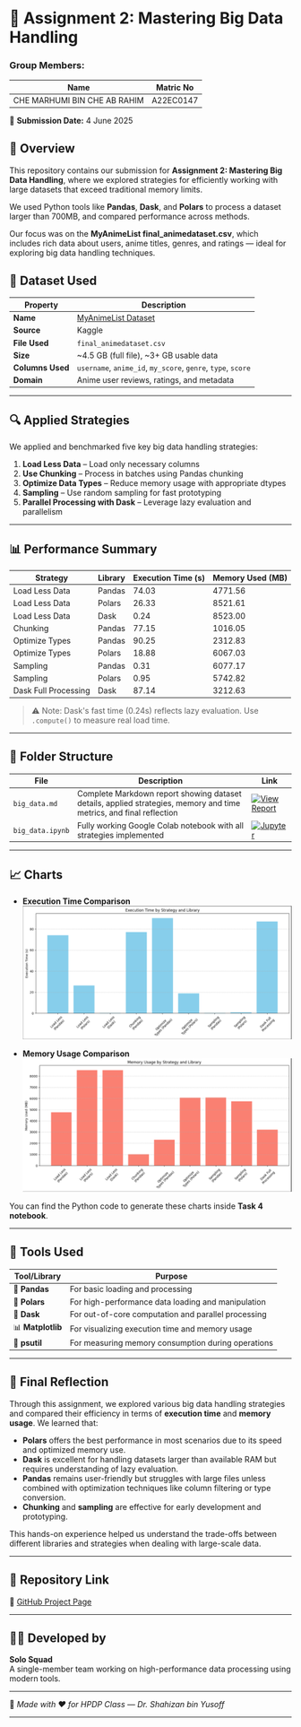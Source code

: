 # 📘 Assignment 2: Mastering Big Data Handling  
### Group Members:
| Name              | Matric No       |
|-------------------|-----------------|
| CHE MARHUMI BIN CHE AB RAHIM   | A22EC0147      |

📅 **Submission Date:** 4 June 2025  

## 📌 Overview

This repository contains our submission for **Assignment 2: Mastering Big Data Handling**, where we explored strategies for efficiently working with large datasets that exceed traditional memory limits.

We used Python tools like **Pandas**, **Dask**, and **Polars** to process a dataset larger than 700MB, and compared performance across methods.

Our focus was on the **MyAnimeList final_animedataset.csv**, which includes rich data about users, anime titles, genres, and ratings — ideal for exploring big data handling techniques.


## 🧾 Dataset Used

| Property | Description |
|---------|-------------|
| **Name** | [MyAnimeList Dataset](https://www.kaggle.com/datasets/dbdmobile/myanimelist-dataset) |
| **Source** | Kaggle |
| **File Used** | `final_animedataset.csv` |
| **Size** | ~4.5 GB (full file), ~3+ GB usable data |
| **Columns Used** | `username`, `anime_id`, `my_score`, `genre`, `type`, `score` |
| **Domain** | Anime user reviews, ratings, and metadata |

---

## 🔍 Applied Strategies

We applied and benchmarked five key big data handling strategies:

1. **Load Less Data** – Load only necessary columns
2. **Use Chunking** – Process in batches using Pandas chunking
3. **Optimize Data Types** – Reduce memory usage with appropriate dtypes
4. **Sampling** – Use random sampling for fast prototyping
5. **Parallel Processing with Dask** – Leverage lazy evaluation and parallelism

---

## 📊 Performance Summary

| Strategy              | Library     | Execution Time (s) | Memory Used (MB) |
|-----------------------|-------------|--------------------|------------------|
| Load Less Data        | Pandas      | 74.03              | 4771.56          |
| Load Less Data        | Polars      | 26.33              | 8521.61          |
| Load Less Data        | Dask        | 0.24               | 8523.00          |
| Chunking              | Pandas      | 77.15              | 1016.05          |
| Optimize Types        | Pandas      | 90.25              | 2312.83          |
| Optimize Types        | Polars      | 18.88              | 6067.03          |
| Sampling              | Pandas      | 0.31               | 6077.17          |
| Sampling              | Polars      | 0.95               | 5742.82          |
| Dask Full Processing  | Dask        | 87.14              | 3212.63          |

> ⚠️ Note: Dask's fast time (0.24s) reflects lazy evaluation. Use `.compute()` to measure real load time.

---

## 📁 Folder Structure

| File           | Description | Link                          |
|----------------|-------------|-------------------------------|
| `big_data.md`  | Complete Markdown report showing dataset details, applied strategies, memory and time metrics, and final reflection | [![View Report](https://img.shields.io/badge/View-Report-brightgreen?logo=markdown&logoColor=white)](big_data.md) |
| `big_data.ipynb` | Fully working Google Colab notebook with all strategies implemented | [![Jupyter](https://img.shields.io/badge/Open-Jupyter-F37626?logo=jupyter&logoColor=white)]([big_data.ipynb](https://colab.research.google.com/drive/1VTU_URXoo4UkVCz3YLNsNDDwbUj16tqx?usp=sharing)) |

---

## 📈 Charts

- **Execution Time Comparison**  
  ![Execution Time Chart](executionTime.png)

- **Memory Usage Comparison**  
  ![Memory Usage Chart](memoryUsage.png)

You can find the Python code to generate these charts inside **Task 4 notebook**.

---

## 🧪 Tools Used

| Tool/Library | Purpose |
|--------------|---------|
| 🐼 **Pandas** | For basic loading and processing |
| 🦖 **Polars** | For high-performance data loading and manipulation |
| 🚀 **Dask** | For out-of-core computation and parallel processing |
| 📊 **Matplotlib** | For visualizing execution time and memory usage |
| 🧮 **psutil** | For measuring memory consumption during operations |

---

## 🧾 Final Reflection

Through this assignment, we explored various big data handling strategies and compared their efficiency in terms of **execution time** and **memory usage**. We learned that:

- **Polars** offers the best performance in most scenarios due to its speed and optimized memory use.
- **Dask** is excellent for handling datasets larger than available RAM but requires understanding of lazy evaluation.
- **Pandas** remains user-friendly but struggles with large files unless combined with optimization techniques like column filtering or type conversion.
- **Chunking** and **sampling** are effective for early development and prototyping.

This hands-on experience helped us understand the trade-offs between different libraries and strategies when dealing with large-scale data.

---

## 📁 Repository Link

🔗 [GitHub Project Page](https://github.com/drshahizan/HPDP/tree/main/2425/assignment/A2/bdm/Solo%20Squad)

---

## 🧑‍💻 Developed by

**Solo Squad**  
A single-member team working on high-performance data processing using modern tools.

---

📌 *Made with ❤️ for HPDP Class — Dr. Shahizan bin Yusoff*

---
